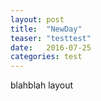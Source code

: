 ```yaml
---
layout: post
title:  "NewDay"
teaser: "testtest"
date:   2016-07-25
categories: test
---
```

blahblah layout
